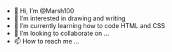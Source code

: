 - 👋 Hi, I’m @Marsh100
- 👀 I’m interested in drawing and writing
- 🌱 I’m currently learning how to code HTML and CSS
- 💞️ I’m looking to collaborate on ...
- 📫 How to reach me ...

<!---
Marsh100/Marsh100 is a ✨ special ✨ repository because its `README.md` (this file) appears on your GitHub profile.
You can click the Preview link to take a look at your changes.
--->
